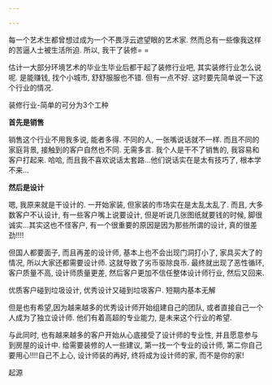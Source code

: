```yaml
---

---
```


  每一个艺术生都曾想过成为一个不畏浮云遮望眼的艺术家. 然而总有一些像我这样的苦逼人士被生活所迫. 所以, 我干了装修= =

  估计一大部分环境艺术的毕业生毕业后都干起了装修行业吧, 其实装修行业怎么说呢. 是能赚钱, 找个小城市, 舒舒服服也不错. 但有一点不好. 这时要先简单说一下这个行业的情况.

  装修行业-简单的可分为3个工种

**首先是销售**

销售这个行业不用我多说, 能者多得. 不同的人, 一张嘴说话就不一样. 而且不同的家庭背景, 接触到的客户自然也不同. 无需多言. 我个人是干不了销售的, 我容易和客户打起来. 哈哈, 而且我不喜欢说话太套路...他们说话实在是太有技巧了, 根本学不来...

**然后是设计**

嗯, 我原来就是干设计的. 一开始家装, 但家装的市场实在是太乱太乱了. 而且, 大多数客户不认设计, 有一些客户嘴上说要设计, 但是听说几张图纸就要钱的时候, 脚很诚实...其实这也不怪客户, 有一个很重要的原因是因为那些所谓的设计, 真的很差劲!!!!

但国人都要面子, 而且再差的设计师, 基本上也不会出现门洞打小了, 家具买大了的情况, 所以大家还都需要设计师. 这就导致了劣币驱除良币. 最终就出现了恶性循环, 客户质量不高, 设计师质量更差, 然后客户更加不信任整体设计师行业, 然后又回来. 

优质客户碰到垃圾设计, 优秀设计又碰到垃圾客户. 短期内基本无解

但是也有希望,因为越来越多的优秀设计师开始组建自己的团队, 或者直接自己一个人成为了独立设计师. 他们有着高超的专业能力, 是未来这个行业的希望.

与此同时, 也有越来越多的客户开始从心底接受了设计师的专业性, 并且愿意参与到房屋的设计中. 给需要装修的人一些建议, 第一找一个专业的设计师, 第二你自己要用心!!!!自己不上心, 设计师装的再好, 终将成为设计师的家, 而不是你的家!



起源

